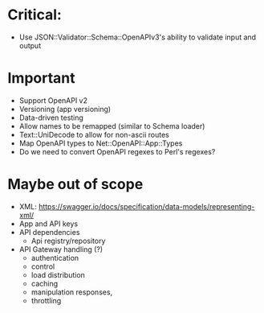 # Critical:

* Use JSON::Validator::Schema::OpenAPIv3's ability to validate input and output

# Important

* Support OpenAPI v2
* Versioning (app versioning)
* Data-driven testing
* Allow names to be remapped (similar to Schema loader)
* Text::UniDecode to allow for non-ascii routes
* Map OpenAPI types to Net::OpenAPI::App::Types
* Do we need to convert OpenAPI regexes to Perl's regexes?

# Maybe out of scope

* XML: https://swagger.io/docs/specification/data-models/representing-xml/
* App and API keys
* API dependencies
    - Api registry/repository
* API Gateway handling (?)
    - authentication
    - control
    - load distribution
    - caching
    - manipulation responses,
    - throttling
